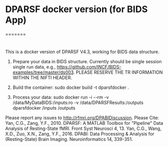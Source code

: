 ﻿# DPARSF docker version (for BIDS App)
=======
# 
This is a docker version of DPARSF V4.3, working for BIDS data structure.

1. Prepare your data in BIDS structure. Currently should be single session single run data, e.g., https://github.com/INCF/BIDS-examples/tree/master/ds003. PLEASE RESERVE THE TR INFORMATION WITHIN THE NIFTI HEADER.

2. Build the container:
sudo docker build -t dparsfdocker .

3. Process your data:
sudo docker run -i --rm -v /data/MyDataBIDS:/inputs:ro -v /data/DPARSFResults:/outputs dparsfdocker /inputs /outputs


Please report any issues to http://rfmri.org/DPABIDiscussion.
Please Cite:
Yan, C.G., Zang, Y.F., 2010. DPARSF: A MATLAB Toolbox for "Pipeline" Data Analysis of Resting-State fMRI. Front Syst Neurosci 4, 13.
Yan, C.G., Wang, X.D., Zuo, X.N., Zang, Y.F., 2016. DPABI: Data Processing & Analysis for (Resting-State) Brain Imaging. Neuroinformatics 14, 339-351.

